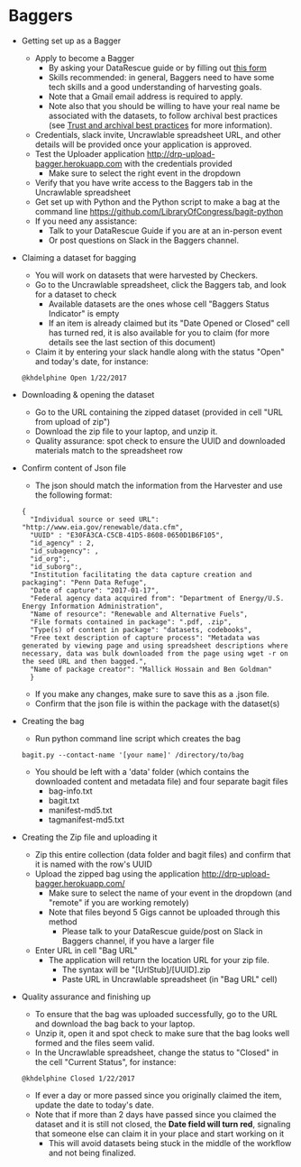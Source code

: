 # Baggers

- Getting set up as a Bagger
  - Apply to become a Bagger 
    - By asking your DataRescue guide or by filling out [this form](XXX)
    - Skills recommended: in general, Baggers need to have some tech skills and a good understanding of harvesting goals.
    - Note that a Gmail email address is required to apply.
    - Note also that you should be willing to have your real name be associated with the datasets, to follow archival best practices (see [Trust and archival best practices](XXX) for more information).
  - Credentials, slack invite, Uncrawlable spreadsheet URL, and other details will be provided once your application is approved.
  - Test the Uploader application http://drp-upload-bagger.herokuapp.com with the credentials provided
      - Make sure to select the right event in the dropdown
  - Verify that you have write access to the Baggers tab in the Uncrawlable spreadsheet
  - Get set up with Python and the Python script to make a bag at the command line https://github.com/LibraryOfCongress/bagit-python
  - If you need any assistance:
      - Talk to your DataRescue Guide if you are at an in-person event
      - Or post  questions on Slack in the Baggers channel.
  
- Claiming a dataset for bagging
  - You will work on datasets that were harvested by Checkers. 
  - Go to the Uncrawlable spreadsheet, click the Baggers tab, and look for a dataset to check
    - Available datasets are the ones whose cell "Baggers Status Indicator" is empty
    - If an item is already claimed but its "Date Opened or Closed" cell has turned red, it is also available for you to claim (for more details see the last section of this document)
  - Claim it by entering your slack handle along with the status "Open" and today's date, for instance: 
  ```
  @khdelphine Open 1/22/2017
  ```

- Downloading & opening the dataset
  - Go to the URL containing the zipped dataset (provided in cell "URL from upload of zip") 
  - Download the zip file to your laptop, and unzip it.
  - Quality assurance: spot check to ensure the UUID and downloaded materials match to the spreadsheet row

- Confirm content of Json file
  - The json should match the information from the Harvester and use the following format:

  ```
  {
    "Individual source or seed URL": "http://www.eia.gov/renewable/data.cfm",
    "UUID" : "E30FA3CA-C5CB-41D5-8608-0650D1B6F105",
    "id_agency" : 2,
    "id_subagency": ,
    "id_org":,
    "id_suborg":,
    "Institution facilitating the data capture creation and packaging": "Penn Data Refuge",
    "Date of capture": "2017-01-17",
    "Federal agency data acquired from": "Department of Energy/U.S. Energy Information Administration",
    "Name of resource": "Renewable and Alternative Fuels",
    "File formats contained in package": ".pdf, .zip",
    "Type(s) of content in package": "datasets, codebooks",
    "Free text description of capture process": "Metadata was generated by viewing page and using spreadsheet descriptions where necessary, data was bulk downloaded from the page using wget -r on the seed URL and then bagged.",
    "Name of package creator": "Mallick Hossain and Ben Goldman"
    }
  ```
  - If you make any changes, make sure to save this as a .json file.
  - Confirm that the json file is within the package with the dataset(s)

- Creating the bag
  - Run python command line script which creates the bag

  ```
  bagit.py --contact-name '[your name]' /directory/to/bag
  ```

  - You should be left with a 'data' folder (which contains the downloaded content and metadata file) and four separate bagit files
    - bag-info.txt
    - bagit.txt
    - manifest-md5.txt
    - tagmanifest-md5.txt

- Creating the Zip file and uploading it
  - Zip this entire collection (data folder and bagit files) and confirm that it is named with the row's UUID
  - Upload the zipped bag using the application http://drp-upload-bagger.herokuapp.com/
    - Make sure to select the name of your event in the dropdown (and "remote" if you are working remotely)
    - Note that files beyond 5 Gigs cannot be uploaded through this method
      - Please talk to your DataRescue guide/post on Slack in Baggers channel, if you have a larger file
  - Enter URL in cell "Bag URL"
    - The application will return the location URL for your zip file. 
      - The syntax will be "[UrlStub]/[UUID].zip
      - Paste URL in Uncrawlable spreadsheet (in "Bag URL" cell)        

- Quality assurance and finishing up
  - To ensure that the bag was uploaded successfully, go to the URL and download the bag back to your laptop.
  - Unzip it, open it and spot check to make sure that the bag looks well formed and the files seem valid.
  - In the Uncrawlable spreadsheet, change the status to "Closed" in the cell "Current Status", for instance:
  ```
  @khdelphine Closed 1/22/2017
  ```
    - If ever a day or more passed since you originally claimed the item, update the date to today's date.
    - Note that if more than 2 days have passed since you claimed the dataset and it is still not closed, the **Date field will turn red**, signaling that someone else can claim it in your place and start working on it
      - This will avoid datasets being stuck in the middle of the workflow and not being finalized.
      
